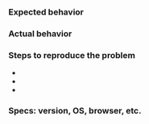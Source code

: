 ### Expected behavior

### Actual behavior

### Steps to reproduce the problem
* 
* 
* 

### Specs: version, OS, browser, etc.
